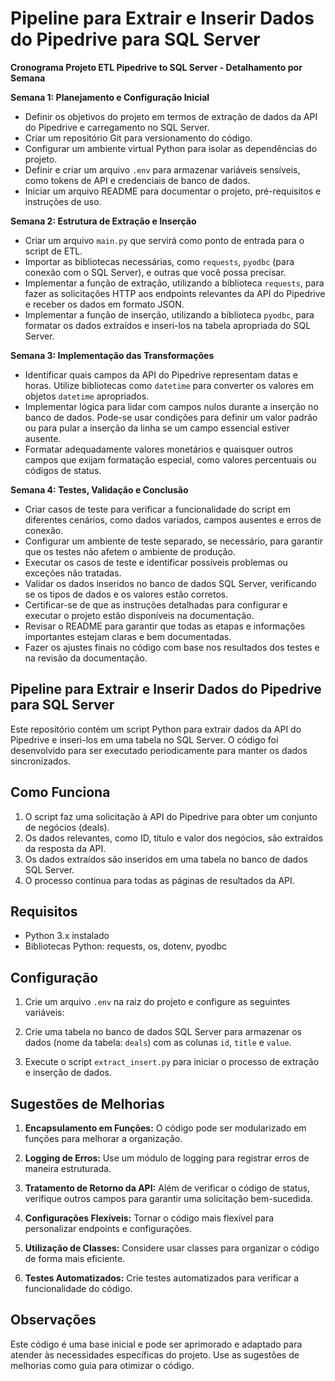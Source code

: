 # Pipeline para Extrair e Inserir Dados do Pipedrive para SQL Server

**Cronograma Projeto ETL Pipedrive to SQL Server - Detalhamento por Semana**

**Semana 1: Planejamento e Configuração Inicial**
- Definir os objetivos do projeto em termos de extração de dados da API do Pipedrive e carregamento no SQL Server.
- Criar um repositório Git para versionamento do código.
- Configurar um ambiente virtual Python para isolar as dependências do projeto.
- Definir e criar um arquivo `.env` para armazenar variáveis sensíveis, como tokens de API e credenciais de banco de dados.
- Iniciar um arquivo README para documentar o projeto, pré-requisitos e instruções de uso.

**Semana 2: Estrutura de Extração e Inserção**
- Criar um arquivo `main.py` que servirá como ponto de entrada para o script de ETL.
- Importar as bibliotecas necessárias, como `requests`, `pyodbc` (para conexão com o SQL Server), e outras que você possa precisar.
- Implementar a função de extração, utilizando a biblioteca `requests`, para fazer as solicitações HTTP aos endpoints relevantes da API do Pipedrive e receber os dados em formato JSON.
- Implementar a função de inserção, utilizando a biblioteca `pyodbc`, para formatar os dados extraídos e inseri-los na tabela apropriada do SQL Server.

**Semana 3: Implementação das Transformações**
- Identificar quais campos da API do Pipedrive representam datas e horas. Utilize bibliotecas como `datetime` para converter os valores em objetos `datetime` apropriados.
- Implementar lógica para lidar com campos nulos durante a inserção no banco de dados. Pode-se usar condições para definir um valor padrão ou para pular a inserção da linha se um campo essencial estiver ausente.
- Formatar adequadamente valores monetários e quaisquer outros campos que exijam formatação especial, como valores percentuais ou códigos de status.

**Semana 4: Testes, Validação e Conclusão**
- Criar casos de teste para verificar a funcionalidade do script em diferentes cenários, como dados variados, campos ausentes e erros de conexão.
- Configurar um ambiente de teste separado, se necessário, para garantir que os testes não afetem o ambiente de produção.
- Executar os casos de teste e identificar possíveis problemas ou exceções não tratadas.
- Validar os dados inseridos no banco de dados SQL Server, verificando se os tipos de dados e os valores estão corretos.
- Certificar-se de que as instruções detalhadas para configurar e executar o projeto estão disponíveis na documentação.
- Revisar o README para garantir que todas as etapas e informações importantes estejam claras e bem documentadas.
- Fazer os ajustes finais no código com base nos resultados dos testes e na revisão da documentação.

## Pipeline para Extrair e Inserir Dados do Pipedrive para SQL Server

Este repositório contém um script Python para extrair dados da API do Pipedrive e inseri-los em uma tabela no SQL Server. O código foi desenvolvido para ser executado periodicamente para manter os dados sincronizados.

## Como Funciona

1. O script faz uma solicitação à API do Pipedrive para obter um conjunto de negócios (deals).
2. Os dados relevantes, como ID, título e valor dos negócios, são extraídos da resposta da API.
3. Os dados extraídos são inseridos em uma tabela no banco de dados SQL Server.
4. O processo continua para todas as páginas de resultados da API.

## Requisitos

- Python 3.x instalado
- Bibliotecas Python: requests, os, dotenv, pyodbc

## Configuração

1. Crie um arquivo `.env` na raiz do projeto e configure as seguintes variáveis:

2. Crie uma tabela no banco de dados SQL Server para armazenar os dados (nome da tabela: `deals`) com as colunas `id`, `title` e `value`.

3. Execute o script `extract_insert.py` para iniciar o processo de extração e inserção de dados.

## Sugestões de Melhorias

1. **Encapsulamento em Funções:** O código pode ser modularizado em funções para melhorar a organização.

2. **Logging de Erros:** Use um módulo de logging para registrar erros de maneira estruturada.

3. **Tratamento de Retorno da API:** Além de verificar o código de status, verifique outros campos para garantir uma solicitação bem-sucedida.

4. **Configurações Flexíveis:** Tornar o código mais flexível para personalizar endpoints e configurações.

5. **Utilização de Classes:** Considere usar classes para organizar o código de forma mais eficiente.

6. **Testes Automatizados:** Crie testes automatizados para verificar a funcionalidade do código.

## Observações

Este código é uma base inicial e pode ser aprimorado e adaptado para atender às necessidades específicas do projeto. Use as sugestões de melhorias como guia para otimizar o código.

